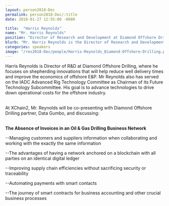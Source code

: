 ```yaml
---
layout: person2018-Dec
permalink: person2018-Dec/:title
date: 2018-01-27 12:55:00 -0600

title:  "Harris Reynolds"
name: "Mr. Harris Reynolds"
position: "Director of Research and Development at Diamond Offshore Drilling, Inc."
blurb: "Mr. Harris Reynolds is the Director of Research and Development at Diamond Offshore Drilling, Inc."
categories: speakers
image: "/res2018-Dec/people/Harris-Reynolds_Diamond-Offshore-Drilling.png"
---
```

Harris Reynolds is Director of R&D at Diamond Offshore Drilling, where he focuses on shepherding innovations that will help reduce well delivery times and improve the economics of offshore E&P. Mr Reynolds also has served on the IADC Advanced Rig Technology Committee as Chairman of its Future Technology Subcommittee. His goal is to advance technologies to drive down operational costs for the offshore industry.

<br>
At XChain2, Mr. Reynolds will be co-presenting with Diamond Offshore Drilling partner, Data Gumbo, and discussing:
<br>
<br>
<p><b>The Absence of Invoices in an Oil & Gas Drilling Business Network</b></p>

<p>--Managing customers and suppliers information when collaborating and working with the exactly the same information</p>
<p>--The advantages of having a network anchored on a blockchain with all parties on an identical digital ledger</p>
<p>--Improving supply chain efficiencies without sacrificing security or traceability</p> 
<p>--Automating payments with smart contacts</p>
<p>--The journey of smart contracts for business accounting and other crucial business processes</p>
